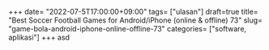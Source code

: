 +++
date= "2022-07-5T17:00:00+09:00"
tags= ["ulasan"]
draft=true
title= "Best Soccer Football Games for Android/iPhone (online & offline)        73"
slug= "game-bola-android-iphone-online-offline-73"
categories= ["software, aplikasi"]
+++
asd
